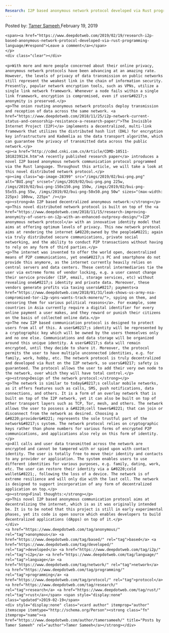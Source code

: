 ```yaml
---
Research: I2P based anonymous network protocol developed via Rust programming language
---
```

<article class="post-listing post-28395 post type-post status-publish format-standard has-post-thumbnail hentry  tag-anonymous tag-based tag-developed tag-i2p tag-language tag-network tag-programming tag-protocol tag-research tag-rust">
    <div class="post-inner">
        <span>Posted by: <a href="https://www.deepdotweb.com/author/tamersameeh/" title="">Tamer Sameeh </a></span>
    <span>February 19, 2019</span>
    
    <span><a href="https://www.deepdotweb.com/2019/02/19/research-i2p-based-anonymous-network-protocol-developed-via-rust-programming-language/#respond">Leave a comment</a></span>
    </p>
    <div class="clear"></div>
    
    <p>With more and more people concerned about their online privacy, anonymous network protocols have been advancing at an amazing rate. However, the levels of privacy of data transmission on public networks still represent the weakest link in the chain of information security. Presently, popular network encryption tools, such as VPNs, utilize a single link network framework. Whenever a node fails within a single link framework, encryption is compromised, even if user&#8217;s anonymity is preserved.</p>
    <p>The onion routing anonymous network protocols deploy transmission and reception of data across the same network. <a href="https://www.deepdotweb.com/2018/11/25/i2p-network-current-status-and-censorship-resistance-a-research-paper/">The Invisible Internet Project (I2P)</a> implements a decentralized, multi-link framework that utilizes the distributed hash list (DHL) for encryption key infrastructure and Kademlia as the data transport algorithm, which can guarantee the privacy of transmitted data across the public network.</p>
    <p><a href="http://cdmd.cnki.com.cn/Article/CDMD-10511-1018239124.htm">A recently published research paper</a> introduces a novel I2P based anonymous network communication protocol programmed via the Rust language. Throughout this article, we will take a look at this novel distributed network protocol.</p>
    <p><img class="wp-image-28399" src="/imgs/2019/02/bui-png.png" alt="BUI.png" srcset="/imgs/2019/02/bui-png.png 225w, /imgs/2019/02/bui-png-150x150.png 150w, /imgs/2019/02/bui-png-55x55.png 55w, /imgs/2019/02/bui-png-50x50.png 50w" sizes="(max-width: 225px) 100vw, 225px" /></p>
    <p><strong>An I2P based decentralized anonymous network:</strong></p>
    <p>This novel distributed network protocol is built on top of the <a href="https://www.deepdotweb.com/2018/11/15/research-improving-anonymity-of-users-on-i2p-with-an-enhanced-outproxy-design/">I2P anonymous network protocol</a> with an innovative identity model that aims at offering optimum levels of privacy. This new network protocol aims at rendering the internet &#8220;owned by the people&#8221; again via truly distributed secure communications, private social networking, and the ability to conduct P2P transactions without having to rely on any form of third parties.</p>
    <p>The internet was invented to offer the world open, decentralized means of P2P communications, yet one&#8217;s PC and smartphone do not provide this anymore, as the internet currently heavily relies on central servers and data centers. These central intermediaries tie the user via extreme forms of vendor locking, e.g. a user cannot change their service provider (ISP, email, storage services, etc) without revealing one&#8217;s identity and private data. Moreover, these vendors generate profits via taxing users&#8217; payments<a href="https://www.deepdotweb.com/2018/01/31/leak-shows-us-army-nsa-compromised-tor-i2p-vpns-wants-track-monero/">, spying on them, and censoring them for various political reasons</a>. For example, some countries in Asia currently require a digital identifier for every online payment a user makes, and they reward or punish their citizens on the basis of collected online data.</p>
    <p>The new I2P based communication protocol is designed to protect users from all of this. A user&#8217;s identity will be represented by a cryptographic key which will be owned by the users themselves only and no one else. Communications and data storage will be organized around this unique identity. A user&#8217;s data will remain encrypted, until they decide to share it. Moreover, the protocol permits the user to have multiple unconnected identities, e.g. for family, work, hobby, etc. The network protocol is truly decentralized and developed via Rust on the I2P network, so users&#8217; safety is guaranteed. The protocol allows the user to add their very own node to the network, over which they will have total control.</p>
    <p><strong>Design of the network protocol:</strong></p>
    <p>The network is similar to today&#8217;s cellular mobile networks, as it offers features such as calls, SMS, push notifications, data connections, and others. It is a form of an overlay network that is built on top of the I2P network, yet it can also be built on top of other transport layers such as TCP, Tor, mesh, and others. The network allows the user to possess a &#8220;cell tower&#8221; that can join or disconnect from the network as desired. Choosing a &#8220;provider&#8221; represents the sole trustful part of the network&#8217;s system. The network protocol relies on cryptographic keys rather than phone numbers for various forms of encrypted P2P communications, and applications also rely on this form of identity.</p>
    <p>All calls and user data transmitted across the network are encrypted and cannot be tampered with or spied upon with contact identity. The user is totally free to move their identity and contacts to any provider or application. The system enables users to use different identities for various purposes, e.g. family, dating, work, etc. The user can restore their identity via a &#8220;cold wallet&#8221;, following the loss of a device. The network is of extreme resilience and will only die with the last cell. The network is designed to support incorporation of any form of decentralized application on top.</p>
    <p><strong>Final thoughts:</strong></p>
    <p>This novel I2P based anonymous communication protocol aims at decentralizing the internet, which is as it was originally intended be. It is to be noted that this project is still in early experimental phases, yet its code is open source which enables developers to build decentralized applications (dApps) on top of it.</p>
    </div>
    <a href="https://www.deepdotweb.com/tag/anonymous/" rel="tag">anonymous</a> <a href="https://www.deepdotweb.com/tag/based/" rel="tag">based</a> <a href="https://www.deepdotweb.com/tag/developed/" rel="tag">developed</a> <a href="https://www.deepdotweb.com/tag/i2p/" rel="tag">i2p</a> <a href="https://www.deepdotweb.com/tag/language/" rel="tag">language</a> <a href="https://www.deepdotweb.com/tag/network/" rel="tag">network</a> <a href="https://www.deepdotweb.com/tag/programming/" rel="tag">programming</a> <a href="https://www.deepdotweb.com/tag/protocol/" rel="tag">protocol</a> <a href="https://www.deepdotweb.com/tag/research/" rel="tag">research</a> <a href="https://www.deepdotweb.com/tag/rust/" rel="tag">rust</a></span> <span style="display:none" class="updated">2019-02-19</span>
    <div style="display:none" class="vcard author" itemprop="author" itemscope itemtype="http://schema.org/Person"><strong class="fn" itemprop="name"><a href="https://www.deepdotweb.com/author/tamersameeh/" title="Posts by Tamer Sameeh" rel="author">Tamer Sameeh</a></strong></div>
    

